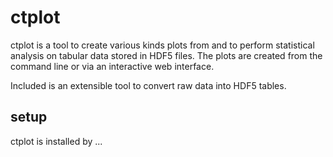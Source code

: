 # ctplot

ctplot is a tool to create various kinds plots from and to perform
statistical analysis on tabular data stored in HDF5 files. The plots
are created from the command line or via an interactive web interface.

Included is an extensible tool to convert raw data into HDF5 tables.

## setup
ctplot is installed by ...